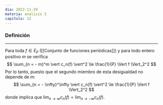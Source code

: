 ```yaml
---
dia: 2022-11-29
materia: analisis 3
capitulo: 12
---
```

### Definición
---
Para toda $f \in E_P$ ([[Conjunto de funciones periódicas]]) y para todo entero positivo $m$ se verifica $$ \sum_{n = - m}^m \vert c_n(f) \vert^2 \le \frac{1}{P} \Vert f \Vert_2^2 $$
Por lo tanto, puesto que el segundo miembro de esta desigualdad no depende de $m$: $$  \sum_{n = - \infty}^\infty \vert c_n(f) \vert^2 \le \frac{1}{P} \Vert f \Vert_2^2  $$ donde implica que $\lim_{n \to \infty} c_n(f) = \lim_{n \to -\infty} c_n(f)$.
